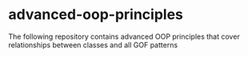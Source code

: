# advanced-oop-principles
The following repository contains advanced OOP principles that cover relationships between classes and all GOF patterns
